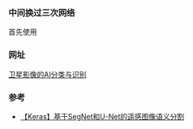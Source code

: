 ### 中间换过三次网络首先使用### 网址[卫星影像的AI分类与识别 ](http://www.datafountain.cn/?from=groupmessage#/competitions/270/intro)### 参考* [【Keras】基于SegNet和U-Net的遥感图像语义分割](https://www.cnblogs.com/skyfsm/p/8330882.html)